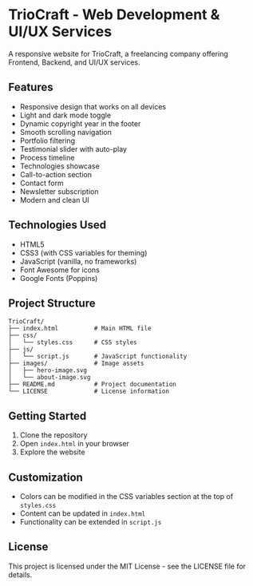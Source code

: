 # TrioCraft - Web Development & UI/UX Services

A responsive website for TrioCraft, a freelancing company offering Frontend, Backend, and UI/UX services.

## Features

- Responsive design that works on all devices
- Light and dark mode toggle
- Dynamic copyright year in the footer
- Smooth scrolling navigation
- Portfolio filtering
- Testimonial slider with auto-play
- Process timeline
- Technologies showcase
- Call-to-action section
- Contact form
- Newsletter subscription
- Modern and clean UI

## Technologies Used

- HTML5
- CSS3 (with CSS variables for theming)
- JavaScript (vanilla, no frameworks)
- Font Awesome for icons
- Google Fonts (Poppins)

## Project Structure

```
TrioCraft/
├── index.html          # Main HTML file
├── css/
│   └── styles.css      # CSS styles
├── js/
│   └── script.js       # JavaScript functionality
├── images/             # Image assets
│   ├── hero-image.svg
│   └── about-image.svg
├── README.md           # Project documentation
└── LICENSE             # License information
```

## Getting Started

1. Clone the repository
2. Open `index.html` in your browser
3. Explore the website

## Customization

- Colors can be modified in the CSS variables section at the top of `styles.css`
- Content can be updated in `index.html`
- Functionality can be extended in `script.js`

## License

This project is licensed under the MIT License - see the LICENSE file for details.
